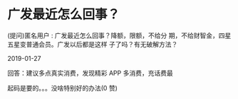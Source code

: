 # 广发最近怎么回事？

(提问)匿名用户 : 广发最近怎么回事？降额，限额，不给分 期，不给财智金，四星五星变普通会员。广发以后都是这样 子了吗？有无破解方法？

2019-01-27

回答：建议多点真实消费，发现精彩 APP 多消费，充话费最

起码是要的。。。没啥特别好的办法(0 赞)